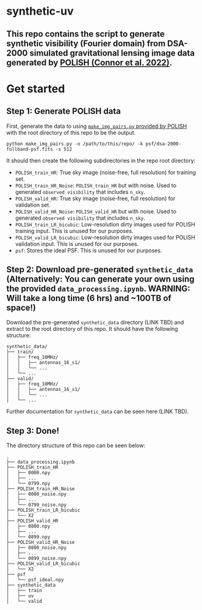 # synthetic-uv
This repo contains the script to generate synthetic visibility (Fourier domain) from DSA-2000 simulated gravitational lensing image data generated by [POLISH (Connor et al. 2022)](https://github.com/liamconnor/polish-pub/tree/main).
---

# Get started

## Step 1: Generate POLISH data

First, generate the data to using [`make_img_pairs.py` provided by POLISH](https://github.com/liamconnor/polish-pub/blob/main/make_img_pairs.py) with the root directory of this repo to be the output.

```
python make_img_pairs.py -o /path/to/this/repo/ -k psf/dsa-2000-fullband-psf.fits -s 512
```

It should then create the following subdirectories in the repo root directory:

- `POLISH_train_HR`: True sky image (noise-free, full resolution) for training set.
- `POLISH_train_HR_Noise`: `POLISH_train_HR` but with noise. Used to generated `observed visibility` that includes `n_sky`.
- `POLISH_valid_HR`: True sky image (noise-free, full resolution) for validation set.
- `POLISH_valid_HR_Noise`: `POLISH_valid_HR` but with noise. Used to generated `observed visibility` that includes `n_sky`.
- `POLISH_train_LR_bicubic`: Low-resolution dirty images used for POLISH training input. This is unused for our purposes.
- `POLISH_valid_LR_bicubic`: Low-resolution dirty images used for POLISH validation input. This is unused for our purposes.
- `psf`: Stores the ideal PSF. This is unused for our purposes.

## Step 2: Download pre-generated `synthetic_data` (Alternatively: You can generate your own using the provided `data_processing.ipynb`. WARNING: Will take a long time (6 hrs) and ~100TB of space!)

Download the pre-generated `synthetic_data` directory (LINK TBD) and extract to the root directory of this repo. It should have the following structure:

```
synthetic_data/
├── train/
│   ├── freq_10MHz/
│   │   ├── antennas_16_s1/
│   │   └── ...
│   └── ...
├── valid/
│   ├── freq_10MHz/
│   │   ├── antennas_16_s1/
│   │   └── ...
│   └── ...
```

Further documentation for `synthetic_data` can be seen here (LINK TBD).

## Step 3: Done!

The directory structure of this repo can be seen below:
```
.
├── data_processing.ipynb
├── POLISH_train_HR
│   ├── 0000.npy
│   ├── ...
│   └── 0799.npy
├── POLISH_train_HR_Noise
│   ├── 0000_noise.npy
│   ├── ...
│   └── 0799_noise.npy
├── POLISH_train_LR_bicubic
│   └── X2
├── POLISH_valid_HR
│   ├── 0800.npy
│   ├── ...
│   └── 0899.npy
├── POLISH_valid_HR_Noise
│   ├── 0800_noise.npy
│   ├── ...
│   └── 0899_noise.npy
├── POLISH_valid_LR_bicubic
│   └── X2
├── psf
│   └── psf_ideal.npy
├── synthetic_data
│   ├── train
│   ├── uv
│   └── valid
```
